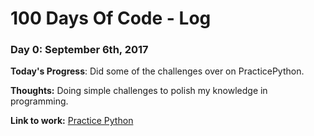 # 100 Days Of Code - Log

### Day 0: September 6th, 2017 

**Today's Progress**: Did some of the challenges over on PracticePython.

**Thoughts:** Doing simple challenges to polish my knowledge in programming.

**Link to work:** [Practice Python](http://www.practicepython.org/)

